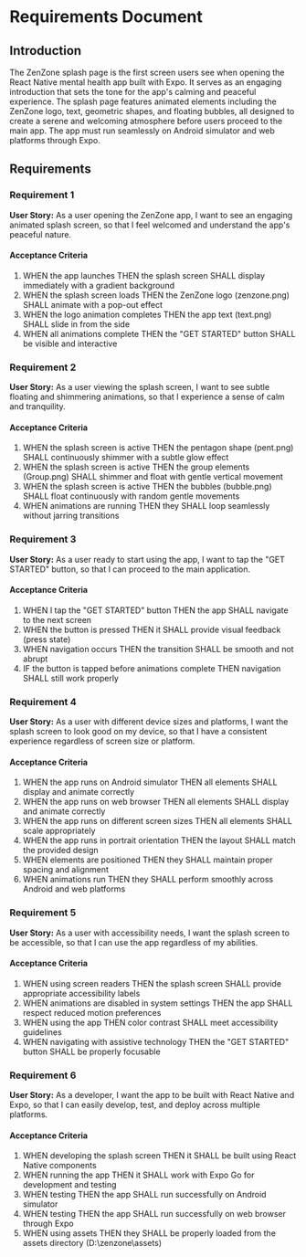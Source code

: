 # Requirements Document

## Introduction

The ZenZone splash page is the first screen users see when opening the React Native mental health app built with Expo. It serves as an engaging introduction that sets the tone for the app's calming and peaceful experience. The splash page features animated elements including the ZenZone logo, text, geometric shapes, and floating bubbles, all designed to create a serene and welcoming atmosphere before users proceed to the main app. The app must run seamlessly on Android simulator and web platforms through Expo.

## Requirements

### Requirement 1

**User Story:** As a user opening the ZenZone app, I want to see an engaging animated splash screen, so that I feel welcomed and understand the app's peaceful nature.

#### Acceptance Criteria

1. WHEN the app launches THEN the splash screen SHALL display immediately with a gradient background
2. WHEN the splash screen loads THEN the ZenZone logo (zenzone.png) SHALL animate with a pop-out effect
3. WHEN the logo animation completes THEN the app text (text.png) SHALL slide in from the side
4. WHEN all animations complete THEN the "GET STARTED" button SHALL be visible and interactive

### Requirement 2

**User Story:** As a user viewing the splash screen, I want to see subtle floating and shimmering animations, so that I experience a sense of calm and tranquility.

#### Acceptance Criteria

1. WHEN the splash screen is active THEN the pentagon shape (pent.png) SHALL continuously shimmer with a subtle glow effect
2. WHEN the splash screen is active THEN the group elements (Group.png) SHALL shimmer and float with gentle vertical movement
3. WHEN the splash screen is active THEN the bubbles (bubble.png) SHALL float continuously with random gentle movements
4. WHEN animations are running THEN they SHALL loop seamlessly without jarring transitions

### Requirement 3

**User Story:** As a user ready to start using the app, I want to tap the "GET STARTED" button, so that I can proceed to the main application.

#### Acceptance Criteria

1. WHEN I tap the "GET STARTED" button THEN the app SHALL navigate to the next screen
2. WHEN the button is pressed THEN it SHALL provide visual feedback (press state)
3. WHEN navigation occurs THEN the transition SHALL be smooth and not abrupt
4. IF the button is tapped before animations complete THEN navigation SHALL still work properly

### Requirement 4

**User Story:** As a user with different device sizes and platforms, I want the splash screen to look good on my device, so that I have a consistent experience regardless of screen size or platform.

#### Acceptance Criteria

1. WHEN the app runs on Android simulator THEN all elements SHALL display and animate correctly
2. WHEN the app runs on web browser THEN all elements SHALL display and animate correctly
3. WHEN the app runs on different screen sizes THEN all elements SHALL scale appropriately
4. WHEN the app runs in portrait orientation THEN the layout SHALL match the provided design
5. WHEN elements are positioned THEN they SHALL maintain proper spacing and alignment
6. WHEN animations run THEN they SHALL perform smoothly across Android and web platforms

### Requirement 5

**User Story:** As a user with accessibility needs, I want the splash screen to be accessible, so that I can use the app regardless of my abilities.

#### Acceptance Criteria

1. WHEN using screen readers THEN the splash screen SHALL provide appropriate accessibility labels
2. WHEN animations are disabled in system settings THEN the app SHALL respect reduced motion preferences
3. WHEN using the app THEN color contrast SHALL meet accessibility guidelines
4. WHEN navigating with assistive technology THEN the "GET STARTED" button SHALL be properly focusable

### Requirement 6

**User Story:** As a developer, I want the app to be built with React Native and Expo, so that I can easily develop, test, and deploy across multiple platforms.

#### Acceptance Criteria

1. WHEN developing the splash screen THEN it SHALL be built using React Native components
2. WHEN running the app THEN it SHALL work with Expo Go for development and testing
3. WHEN testing THEN the app SHALL run successfully on Android simulator
4. WHEN testing THEN the app SHALL run successfully on web browser through Expo
5. WHEN using assets THEN they SHALL be properly loaded from the assets directory (D:\zenzone\assets)